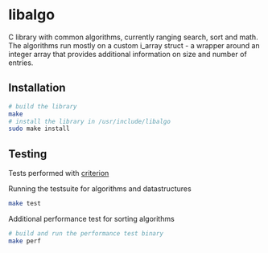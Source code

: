 # libalgo

C library with common algorithms, currently ranging search, sort and math.
The algorithms run mostly on a custom i_array struct - a wrapper around an integer array
that provides additional information on size and number of entries.

## Installation

```bash
# build the library
make
# install the library in /usr/include/libalgo
sudo make install
```

## Testing
Tests performed with [criterion](https://github.com/Snaipe/Criterion)

Running the testsuite for algorithms and datastructures
```bash
make test
```
Additional performance test for sorting algorithms
```bash
# build and run the performance test binary
make perf
```
